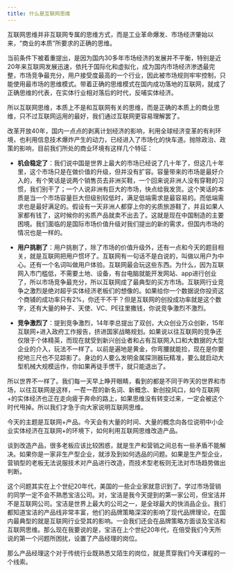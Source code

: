 ```yaml
---
title: 什么是互联网思维
---
```


互联网思维并非互联网专属的思维方式，而是工业革命爆发、市场经济肇始以来，“商业的本质”所要求的正确的思维。

当前条件下被着重提出，是因为国内30多年市场经济的发展并不平衡，特别是近20年来互联网发展迅速，依托于国际化和虚拟化，成为国内市场经济渗透最完整，市场竞争最充分，用户接受度最高的一个行业，因此被市场规则牢牢控制，只能使用最市场的思维模式。带着正确的思维模式在国内成功落地的互联网，就成了正确思维的代表，在实体行业相对落后的时代，反哺实体经济。

所以互联网思维，本质上不是和互联网有关的思维，而是正确的本质上的商业思维，只不过互联网运用的最好，我们通过互联网更容易理解罢了。

改革开放40年，国内一点点的剥离计划经济的影响，利用全球经济变革的有利环境，也利用信息技术爆炸产生的动力，已经进入了市场化的快车道。抛除政治、政策的影响，目前我们所处的商业环境有这样几个特征：

* **机会稳定了**：我们说中国是世界上最大的市场已经说了几十年了，但这几十年里，这个市场只是在做价值的升级，但并没有扩容。容量带来的市场是最好介入的，有个笑话是说两个销售员去非洲买鞋，一个回来说非洲人没有穿鞋的习惯，我们别干了；一个人说非洲有巨大的市场，快点给我发货。这个笑话的本质是当一个市场容量巨大但级别较低时，满足低端需求是最容易的。而低端需求也是最好满足的。假设有一天非洲人都穿上你的劣质旅游鞋了，并且如果人家都有钱了，这时候你的劣质产品就卖不出去了。这就是现在中国制造的主要困境。我们面临的是国际市场价值升级对我们提出的新的需求，但国内市场的情况也是一样的。

* **用户挑剔了**：用户挑剔了，除了市场的价值升级外，还有一点和今天的题目相关，就是互联网把用户惯坏了。互联网有一句话不是白说的，叫做以用户为中心。还有一个名词叫做用户体验。互联网最会玩这些东西。为什么，因为互联网入市门槛低，不需要土地、设备，有台电脑就能开发网站、app进行创业了，所以市场竞争最充分，所以互联网成了最典型的买方市场。互联网行业竞争之激烈是绝对超乎实体经济老板们的想像的。如果给你一个数据说你投资这个商铺的成功率只有2%，你还干不干？但是互联网的创投成功率就是这个数字，还有大量的种子、天使、VC、PE往里撒钱，你说竞争激烈不激烈。

* **竞争激烈了**：提到竞争激烈，14年李总提出了双创，大众创业万众创新，15年互联网+进入政府工作报告，挤进国家战略规划。如果说以往互联网的竞争还仅限于个体精英，而现在就受到新兴创业者和占有互联网入口和大数据的大型企业的介入，玩法不一样了。以前是遍地是黄金，你弯腰就能捡，现在是你要挖地三尺也不见踪影了。身边的人要么发明金属探测器玩精准，要么就启动大型机械大规模运作，你如果再徒手愣干，就只能退出了。

所以世界不一样了。我们每一天早上睁开眼睛，看到的都是不同于昨天的世界和市场，以往互联网是这样，一茬一茬的新名词、新概念、新创投风口，如今互联网+的实体经济也正在走向疲于奔命的路上，如果思维没有转变过来，一定会被这个时代甩掉。所以我们才急于向大家说明互联网思维。

今天的主题是互联网+产品。今天会有大量的时间、大量的概念向各位说明中小企业实体经济在互联网+的环境下，如何利用互联网思维改造产品。

谈到改造产品，很多老板应该比较困惑，就是生产和营销之间总有一些矛盾不能解决。如果你是一家非生产型企业，就涉及到如何选品的问题。如果是生产型企业，营销型的老板无法说服技术对产品进行改造，而技术型老板则无法对市场趋势做出判断。

这个问题其实在上个世纪20年代，美国的一些企业家就意识到了。学过市场营销的同学一定不会不熟悉宝洁公司。对，宝洁是我今天提到的第一家公司，但宝洁并不是互联网公司。宝洁是世界上最大的公司之一，是全球最大的快消品企业。我们都知道宝洁的产品线非常丰富，他们的品牌策略深深的影响了现代品牌理论，在国内最典型的就是互联网行业受其的影响。一会我们还会在品牌策略方面谈及宝洁和互联网思维。那么现在我要说的是，宝洁在上个世纪20年代，在倍受我们今天所说的第一个问题所困扰，设置了产品经理的岗位。

那么产品经理这个对于传统行业既熟悉又陌生的岗位，就是贯穿我们今天课程的一个线索。
